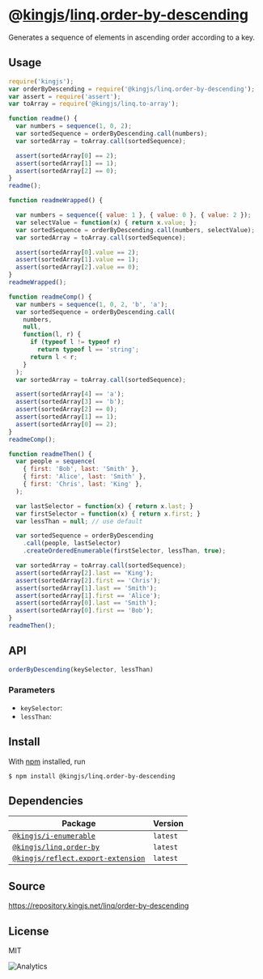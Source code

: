 # @[kingjs][@kingjs]/[linq][ns0].[order-by-descending][ns1]
Generates a sequence of elements in  ascending order according to a key.
## Usage
```js
require('kingjs');
var orderByDescending = require('@kingjs/linq.order-by-descending');
var assert = require('assert');
var toArray = require('@kingjs/linq.to-array');

function readme() {
  var numbers = sequence(1, 0, 2);
  var sortedSequence = orderByDescending.call(numbers);
  var sortedArray = toArray.call(sortedSequence);

  assert(sortedArray[0] == 2);
  assert(sortedArray[1] == 1);
  assert(sortedArray[2] == 0);
}
readme();

function readmeWrapped() {

  var numbers = sequence({ value: 1 }, { value: 0 }, { value: 2 });
  var selectValue = function(x) { return x.value; };
  var sortedSequence = orderByDescending.call(numbers, selectValue);
  var sortedArray = toArray.call(sortedSequence);

  assert(sortedArray[0].value == 2);
  assert(sortedArray[1].value == 1);
  assert(sortedArray[2].value == 0);
}
readmeWrapped();

function readmeComp() {
  var numbers = sequence(1, 0, 2, 'b', 'a');
  var sortedSequence = orderByDescending.call(
    numbers, 
    null, 
    function(l, r) {
      if (typeof l != typeof r)
        return typeof l == 'string';
      return l < r;
    }
  );
  var sortedArray = toArray.call(sortedSequence);

  assert(sortedArray[4] == 'a');
  assert(sortedArray[3] == 'b');
  assert(sortedArray[2] == 0);
  assert(sortedArray[1] == 1);
  assert(sortedArray[0] == 2);
}
readmeComp();

function readmeThen() {
  var people = sequence(
    { first: 'Bob', last: 'Smith' },
    { first: 'Alice', last: 'Smith' },
    { first: 'Chris', last: 'King' },
  );

  var lastSelector = function(x) { return x.last; }
  var firstSelector = function(x) { return x.first; }
  var lessThan = null; // use default

  var sortedSequence = orderByDescending
    .call(people, lastSelector)
    .createOrderedEnumerable(firstSelector, lessThan, true);

  var sortedArray = toArray.call(sortedSequence);
  assert(sortedArray[2].last == 'King');
  assert(sortedArray[2].first == 'Chris');
  assert(sortedArray[1].last == 'Smith');
  assert(sortedArray[1].first == 'Alice');
  assert(sortedArray[0].last == 'Smith');
  assert(sortedArray[0].first == 'Bob');
}
readmeThen();

```

## API
```ts
orderByDescending(keySelector, lessThan)
```

### Parameters
- `keySelector`: 
- `lessThan`: 



## Install
With [npm](https://npmjs.org/) installed, run
```
$ npm install @kingjs/linq.order-by-descending
```
## Dependencies
|Package|Version|
|---|---|
|[`@kingjs/i-enumerable`](https://www.npmjs.com/package/@kingjs/i-enumerable)|`latest`|
|[`@kingjs/linq.order-by`](https://www.npmjs.com/package/@kingjs/linq.order-by)|`latest`|
|[`@kingjs/reflect.export-extension`](https://www.npmjs.com/package/@kingjs/reflect.export-extension)|`latest`|
## Source
https://repository.kingjs.net/linq/order-by-descending
## License
MIT

![Analytics](https://analytics.kingjs.net/linq/order-by-descending)

[@kingjs]: https://www.npmjs.com/package/kingjs
[ns0]: https://www.npmjs.com/package/@kingjs/linq
[ns1]: https://www.npmjs.com/package/@kingjs/linq.order-by-descending
